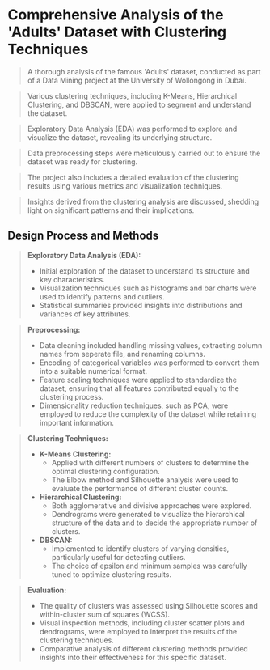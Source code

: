 # Comprehensive Analysis of the 'Adults' Dataset with Clustering Techniques  
> A thorough analysis of the famous 'Adults' dataset, conducted as part of a Data Mining project at the University of Wollongong in Dubai.

> Various clustering techniques, including K-Means, Hierarchical Clustering, and DBSCAN, were applied to segment and understand the dataset.

> Exploratory Data Analysis (EDA) was performed to explore and visualize the dataset, revealing its underlying structure.

> Data preprocessing steps were meticulously carried out to ensure the dataset was ready for clustering.

> The project also includes a detailed evaluation of the clustering results using various metrics and visualization techniques.

> Insights derived from the clustering analysis are discussed, shedding light on significant patterns and their implications.

## Design Process and Methods  
> **Exploratory Data Analysis (EDA):**  
> - Initial exploration of the dataset to understand its structure and key characteristics.  
> - Visualization techniques such as histograms and bar charts were used to identify patterns and outliers.  
> - Statistical summaries provided insights into distributions and variances of key attributes.

> **Preprocessing:**  
> - Data cleaning included handling missing values, extracting column names from seperate file, and renaming columns.
> - Encoding of categorical variables was performed to convert them into a suitable numerical format.  
> - Feature scaling techniques were applied to standardize the dataset, ensuring that all features contributed equally to the clustering process.  
> - Dimensionality reduction techniques, such as PCA, were employed to reduce the complexity of the dataset while retaining important information.

> **Clustering Techniques:**  
> - **K-Means Clustering:**  
>   - Applied with different numbers of clusters to determine the optimal clustering configuration.  
>   - The Elbow method and Silhouette analysis were used to evaluate the performance of different cluster counts.
> - **Hierarchical Clustering:**  
>   - Both agglomerative and divisive approaches were explored.  
>   - Dendrograms were generated to visualize the hierarchical structure of the data and to decide the appropriate number of clusters.  
> - **DBSCAN:**  
>   - Implemented to identify clusters of varying densities, particularly useful for detecting outliers.  
>   - The choice of epsilon and minimum samples was carefully tuned to optimize clustering results.

> **Evaluation:**  
> - The quality of clusters was assessed using Silhouette scores and within-cluster sum of squares (WCSS).  
> - Visual inspection methods, including cluster scatter plots and dendrograms, were employed to interpret the results of the clustering techniques.  
> - Comparative analysis of different clustering methods provided insights into their effectiveness for this specific dataset.
